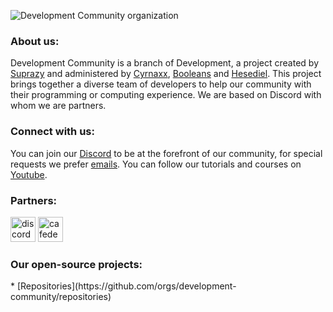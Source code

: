 ![Development Community organization](https://media.discordapp.net/attachments/914956240050872401/914956612639293531/banner_development_community.png?width=900&height=371)

<h3>About us:</h3>
Development Community is a branch of Development, a project created by <a href="https://github.com/SUPRAZY-DEV">Suprazy</a> and administered by <a href="https://github.com/Cyrnax24">Cyrnaxx</a>, <a href="https://github.com/booleans-oss">Booleans</a> and <a href="https://github.com/Hesedi3l">Hesediel</a>. This project brings together a diverse team of developers to help our community with their programming or computing experience. We are based on Discord with whom we are partners.

<h3>Connect with us:</h3>
You can join our <a href="https://discord.gg/dev-community">Discord</a> to be at the forefront of our community, for special requests we prefer <a href="mailto:suport@dev-community.tech">emails</a>. You can follow our tutorials and courses on <a href="https://youtube.com/DevelopmentCommunityFR">Youtube</a>.

<h3>Partners:</h3>
<p align="left">
<a href="https://discord.com/"><img src="https://logodownload.org/wp-content/uploads/2017/11/discord-logo-0.png" alt="discord" width="40" height="40"/></a>
<a href="https://discord.com/invite/cafedesdevs"><img src="https://media.discordapp.net/attachments/859164683834490944/960442600706420786/a_85f8d29288d678dab45fd9332d8555bd.webp" alt="cafedesdevs" width="40" height="40"/></a>
</p>

<h3>Our open-source projects:</h3>
* [Repositories](https://github.com/orgs/development-community/repositories)
